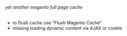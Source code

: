 ###### yet another magento full page cache ######

* to flush cache use "Flush Magento Cache"
* missing loading dynamic content via AJAX or cookie
